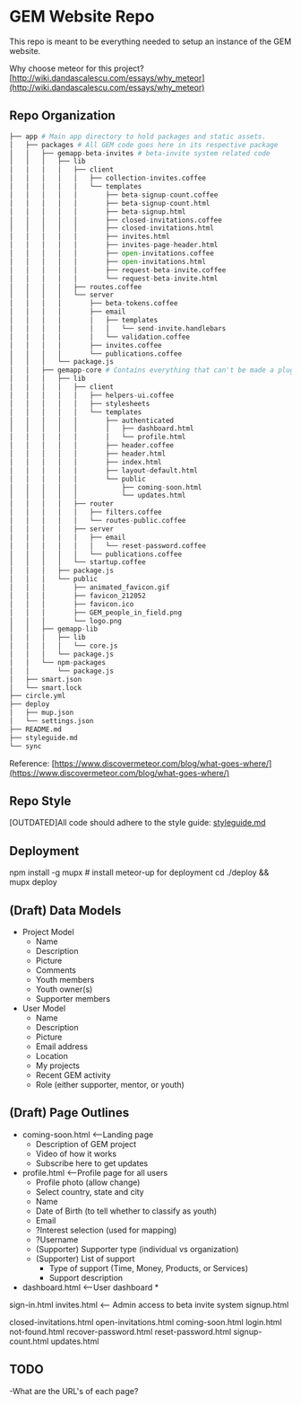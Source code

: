 # GEM Website Repo

This repo is meant to be everything needed to setup an instance of the GEM website.


Why choose meteor for this project?
[http://wiki.dandascalescu.com/essays/why_meteor](http://wiki.dandascalescu.com/essays/why_meteor)

## Repo Organization

```python
├── app # Main app directory to hold packages and static assets.
│   ├── packages # All GEM code goes here in its respective package
│   │   ├── gemapp-beta-invites # beta-invite system related code
│   │   │   ├── lib
│   │   │   │   ├── client
│   │   │   │   │   ├── collection-invites.coffee
│   │   │   │   │   └── templates
│   │   │   │   │       ├── beta-signup-count.coffee
│   │   │   │   │       ├── beta-signup-count.html
│   │   │   │   │       ├── beta-signup.html
│   │   │   │   │       ├── closed-invitations.coffee
│   │   │   │   │       ├── closed-invitations.html
│   │   │   │   │       ├── invites.html
│   │   │   │   │       ├── invites-page-header.html
│   │   │   │   │       ├── open-invitations.coffee
│   │   │   │   │       ├── open-invitations.html
│   │   │   │   │       ├── request-beta-invite.coffee
│   │   │   │   │       └── request-beta-invite.html
│   │   │   │   ├── routes.coffee
│   │   │   │   └── server
│   │   │   │       ├── beta-tokens.coffee
│   │   │   │       ├── email
│   │   │   │       │   ├── templates
│   │   │   │       │   │   └── send-invite.handlebars
│   │   │   │       │   └── validation.coffee
│   │   │   │       ├── invites.coffee
│   │   │   │       └── publications.coffee
│   │   │   └── package.js
│   │   ├── gemapp-core # Contains everything that can't be made a plugin
│   │   │   ├── lib
│   │   │   │   ├── client
│   │   │   │   │   ├── helpers-ui.coffee
│   │   │   │   │   ├── stylesheets
│   │   │   │   │   └── templates
│   │   │   │   │       ├── authenticated
│   │   │   │   │       │   ├── dashboard.html
│   │   │   │   │       │   └── profile.html
│   │   │   │   │       ├── header.coffee
│   │   │   │   │       ├── header.html
│   │   │   │   │       ├── index.html
│   │   │   │   │       ├── layout-default.html
│   │   │   │   │       └── public
│   │   │   │   │           ├── coming-soon.html
│   │   │   │   │           └── updates.html
│   │   │   │   ├── router
│   │   │   │   │   ├── filters.coffee
│   │   │   │   │   └── routes-public.coffee
│   │   │   │   ├── server
│   │   │   │   │   ├── email
│   │   │   │   │   │   └── reset-password.coffee
│   │   │   │   │   └── publications.coffee
│   │   │   │   └── startup.coffee
│   │   │   ├── package.js
│   │   │   └── public
│   │   │       ├── animated_favicon.gif
│   │   │       ├── favicon_212052
│   │   │       ├── favicon.ico
│   │   │       ├── GEM_people_in_field.png
│   │   │       └── logo.png
│   │   ├── gemapp-lib
│   │   │   ├── lib
│   │   │   │   └── core.js
│   │   │   └── package.js
│   │   └── npm-packages
│   │       └── package.js
│   ├── smart.json
│   └── smart.lock
├── circle.yml
├── deploy
│   ├── mup.json
│   └── settings.json
├── README.md
├── styleguide.md
└── sync
```
Reference: [https://www.discovermeteor.com/blog/what-goes-where/](https://www.discovermeteor.com/blog/what-goes-where/) 

## Repo Style
[OUTDATED]All code should adhere to the style guide: [styleguide.md](styleguide.md)

## Deployment
npm install -g mupx # install meteor-up for deployment
cd ./deploy && mupx deploy

## (Draft) Data Models
* Project Model
	* Name
	* Description
	* Picture
	* Comments
	* Youth members
	* Youth owner(s)
	* Supporter members
* User Model
	* Name
	* Description
	* Picture
	* Email address
	* Location
	* My projects
	* Recent GEM activity
	* Role (either supporter, mentor, or youth)

## (Draft) Page Outlines
* coming-soon.html <--Landing page
	* Description of GEM project
	* Video of how it works
	* Subscribe here to get updates
* profile.html <--Profile page for all users
	* Profile photo (allow change)
	* Select country, state and city
	* Name
	* Date of Birth (to tell whether to classify as youth)
	* Email
	* ?Interest selection (used for mapping)
	* ?Username
	* (Supporter) Supporter type (individual vs organization)
	* (Supporter) List of support
		* Type of support (Time, Money, Products, or Services)
		* Support description
* dashboard.html <--User dashboard
	* 

sign-in.html
invites.html <-- Admin access to beta invite system
signup.html

closed-invitations.html
open-invitations.html
coming-soon.html
login.html
not-found.html
recover-password.html
reset-password.html
signup-count.html
updates.html

## TODO
-What are the URL's of each page?
